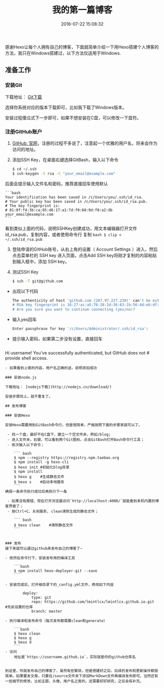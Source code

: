 ﻿---
title: 我的第一篇博客
date: 2016-07-22 15:08:32
categories:
tags:
    - hexo
---
感谢Hexo让每个人拥有自己的博客，下面就简单介绍一下用Hexo搭建个人博客的方法，我只在Windows搭建过，以下方法仅适用于Windows.

<!--more-->

## 准备工作



### 安装Git


下载地址： [Git下载](https://git-scm.com/download)

选择你系统对应的版本下载即可，比如我下载了Windows版本。

安装过程傻瓜式下一步即可，如果不想安装在C盘，可以修改一下盘符。

### 注册GitHub账户


1. [GitHub: 官网](https://github.com/)，注册的过程不多说了，注意起一个优雅的用户名，将来会作为访问的地址。

2. 添加SSH Key，在桌面右键选择GitBash，输入以下命令

    ```bash
    $ cd ~/.ssh
    $ ssh-keygen -t rsa -C "your_email@example.com"
    ```
 后面会提示输入文件名和密码，推荐直接回车使用默认

    ```bash
    Your identification has been saved in /c/Users/you/.ssh/id_rsa.
    # Your public key has been saved in /c/Users/you/.ssh/id_rsa.pub.
    # The key fingerprint is:
    # 01:0f:f4:3b:ca:85:d6:17:a1:7d:f0:68:9d:f0:a2:db your_email@example.com
    ```

 看到类似上面的代码，说明SSHKey创建成功，用文本编辑器打开文件id_rsa.pub，复制内容，或者使用命令行 复制
    ```bash
    $ clip < ~/.ssh/id_rsa.pub
    ```

3. 登陆申请的GitHub账号，从右上角的设置（ Account Settings ）进入，然后点击菜单栏的 SSH key         进入页面，点击Add SSH key将刚才复制的内容粘贴到输入框中，添加 SSH key。
4. 测试SSH Key
   
    ```bash
    $ ssh -T git@github.com 
    ```
- 出现以下代码
    
    ```bash
    The authenticity of host 'github.com (207.97.227.239)' can't be established.
    # RSA key fingerprint is 16:27:ac:a5:76:28:2d:36:63:1b:56:4d:eb:df:a6:48.
    # Are you sure you want to continue connecting (yes/no)?
    ```
- 输入yes回车

    ```bash
    Enter passphrase for key '/c/Users/Administrator/.ssh/id_rsa':
    ```
- 提示输入密码，如果第二步没有设置，直接回车

  ```bash
Hi username! You've successfully authenticated, but GitHub does not
    # provide shell access.
```
- 如果看到上面的内容，用户名正确的话，说明添加成功

### 安装node.js

下载地址： [nodejs下载](http://nodejs.cn/download/)

安装步骤同上，就不重复了。

## 发布博客

### 安装Hexo

安装Hexo需要用到GitBash命令行，但是很简单，严格按照下面的步骤来就可以了。

 - 找一个盘，最好不在C盘下，建立一个空文件夹，例如/blog;
 - 进入文件夹，右键，可以看到两个Git图标，点击GitBash打开Bash命令行工具；
 - 依次输入以下命令；
 
    ``` bash
    $ npm --registry https://registry.npm.taobao.org
    $ npm install -g hexo-cli
    $ hexo init #初始化blog目录
    $ npm install
    $ hexo g    #生成静态文件
    $ hexo s    #启动本地服务
    ```
确保一条命令执行成功后再执行下一条

 - 如果没有报错，现在打开浏览器访问`http://localhost:4000/`就能看到本机内置的博客界面了；
 - 按Ctrl+C，关闭服务, clean清除生成的静态文件；
 
    ``` bash
    $ hexo clean    #清除静态文件
    ```

    
### 发布
接下来就可以通过github来发布自己的博客了~

- 依然在命令行下，安装发布用的编译工具

    ```bash
    $ npm install hexo-deployer-git --save
    ```

- 安装完成后，打开根目录下的_config.yml文件，修改如下内容

        deploy:
            type: git
            repo: https://github.com/lmintlcx/lmintlcx.github.io.git  #先前设置的仓库
            branch: master
   
- 执行编译和发布命令（每次发布都需要clean和generate）

    ```bash
    $ hexo clean
    $ hexo g
    $ hexo d
    ```
- 访问
    地址是`https://username.github.io`，实际就是你的github仓库名


到这里，你就发布自己的博客了，虽然有些繁琐，但是搭建好之后，后续的发布和更新操作都很简单。如果要发文章，只要在/source文件夹下添加MarkDown文件再编译发布即可。当然还有一些细节的修改，比如主题，头像，用户名之类的，还需要好好研究，之后会有补充。
